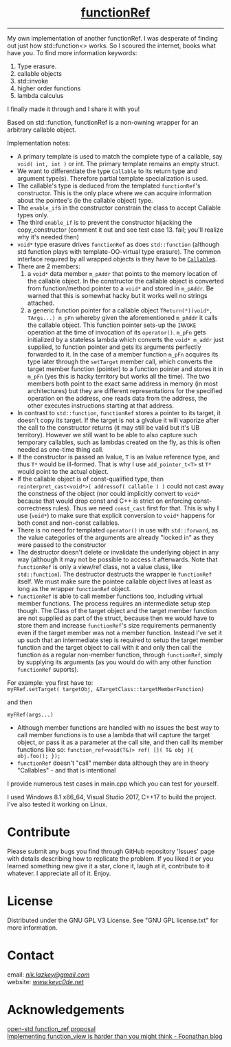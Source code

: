 <h1 align="center">
	<a href="https://github.com/KeyC0de/functionRef">functionRef</a>
</h1>
<hr>


My own implementation of another functionRef.
I was desperate of finding out just how std::function<> works. So I scoured the internet, books what have you. To find more information keywords:

1. Type erasure.
2. callable objects
3. std::invoke
4. higher order functions
5. lambda calculus

I finally made it through and I share it with you!

Based on std::function, functionRef is a non-owning wrapper for an arbitrary callable object.

Implementation notes:

- A primary template is used to match the complete type of a callable, say `void( int, int )` or int. The primary template remains an empty struct.
- We want to differentiate the type `Callable` to its return type and argument type(s). Therefore partial template specialization is used.
- The callable's type is deduced from the templated `functionRef`'s constructor. This is the only place where we can acquire information about the pointee's (ie the callable object) type.
- The `enable_if`s in the constructor constrain the class to accept Callable types only.
- The third `enable_if` is to prevent the constructor hijacking the copy_constructor (comment it out and see test case 13. fail; you'll realize why it's needed then)
- `void*` type erasure drives `functionRef` as does `std::function` (although std function plays with template-OO-virtual type erasure). The common interface required by all wrapped objects is they have to be [`Callable`s](https://en.cppreference.com/w/cpp/named_req/Callable).
- There are 2 members:
	1. a `void*` data member `m_pAddr` that points to the memory location of the callable object. In the constructor the callable object is converted from function/method pointer to a `void*` and stored in `m_pAddr`. Be warned that this is somewhat hacky but it works well no strings attached.
	2. a generic function pointer for a callable object `TReturn(*)(void*, TArgs...) m_pFn` whereby given the aforementioned `m_pAddr` it calls the callable object. This function pointer sets-up the `INVOKE` operation at the time of invocation of its `operator()`. `m_pFn` gets initialized by a stateless lambda which converts the `void* m_addr` just supplied, to function pointer and gets its arguments perfectly forwarded to it. In the case of a member function `m_pFn` acquires its type later through the `setTarget` member call, which converts the target member function (pointer) to a function pointer and stores it in `m_pFn` (yes this is hacky territory but works all the time).
	The two members both point to the exact same address in memory (in most architectures) but they are different representations for the specified operation on the address, one reads data from the address, the other executes instructions starting at that address.
- In contrast to `std::function`, `functionRef` stores a pointer to its target, it doesn't copy its target. If the target is not a glvalue it will vaporize after the call to the constructor returns (it may still be valid but it's UB territory). However we still want to be able to also capture such temporary callables, such as lambdas created on the fly, as this is often needed as one-time thing call.
- If the constructor is passed an lvalue, `T` is an lvalue reference type, and thus `T*` would be ill-formed. That is why I use `add_pointer_t<T>` st `T*` would point to the actual object.
- If the callable object is of const-qualified type, then `reinterpret_cast<void*>( addressof( callable ) )` could not cast away the constness of the object (nor could implicitly convert to `void*` because that would drop const and C++ is strict on enforcing const-correctness rules). Thus we need `const_cast` first for that. This is why I use (`void*`) to make sure that explicit conversion to `void*` happens for both const and non-const callables.
- There is no need for templated `operator()` in use with `std::forward`, as the value categories of the arguments are already "locked in" as they were passed to the constructor
- The destructor doesn't delete or invalidate the underlying object in any way (although it may not be possible to access it afterwards. Note that `functionRef` is only a view/ref class, not a value class, like `std::function`). The destructor destructs the wrapper ie `functionRef` itself. We must make sure the pointee callable object lives at least as long as the wrapper `functionRef` object.
- `functionRef` is able to call member functions too, including virtual member functions. The process requires an intermediate setup step though. The Class of the target object and the target member function are not supplied as part of the struct, because then we would have to store them and increase `functionRef`'s size requirements permanently even if the target member was not a member function. Instead I've set it up such that an intermediate step is required to setup the target member function and the target object to call with it and only then call the function as a regular non-member function, through `functionRef`, simply by supplying its arguments (as you would do with any other function `functionRef` suports).

For example:
you first have to:</br>
`myFRef.setTarget( targetObj, &TargetClass::targetMemberFunction)`

and then

`myFRef(args...)`

- Although member functions are handled with no issues the best way to call member functions is to use a lambda that will capture the target object, or pass it as a parameter at the call site, and then call its member functions like so: `function_ref<void(T&)> ref( []( T& obj ){ obj.foo(); });`
- `functionRef` doesn't "call" member data although they are in theory "Callables" - and that is intentional

I provide numerous test cases in main.cpp which you can test for yourself.

I used Windows 8.1 x86_64, Visual Studio 2017, C++17 to build the project. I've also tested it working on Linux.


# Contribute

Please submit any bugs you find through GitHub repository 'Issues' page with details describing how to replicate the problem. If you liked it or you learned something new give it a star, clone it, laugh at it, contribute to it whatever. I appreciate all of it. Enjoy.


# License

Distributed under the GNU GPL V3 License. See "GNU GPL license.txt" for more information.


# Contact

email: *nik.lazkey@gmail.com*</br>
website: *www.keyc0de.net*


# Acknowledgements

[open-std function_ref proposal](http://www.open-std.org/jtc1/sc22/wg21/docs/papers/2018/p0792r2.html)</br>
[Implementing function_view is harder than you might think - Foonathan blog](https://foonathan.net/2017/01/function-ref-implementation/)
